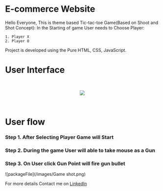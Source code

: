 # E-commerce Website

Hello Everyone, This is theme based Tic-tac-toe Game(Based on Shoot and Shot Concept):
In the Starting of game User needs to Choose Player:
```
1. Player X
2. Player O
```
Project is developed using the Pure HTML, CSS, JavaScript.

# User Interface
<br>
<p align="center">
  <img src="images/tic-tac-toe game.png">
</p>
<br>

# User flow
### Step 1. After Selecting Player Game will Start

### Step 2. During the game User will able to take mouse as a Gun

### Step 3. On User click Gun Point will fire gun bullet
![packageFile](/images/Game shot.png)

For more details Contact me on [LinkedIn](https://www.linkedin.com/in/sagarkumar-limbasiya/)
